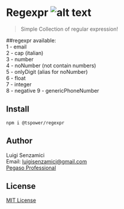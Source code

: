 # Regexpr        ![alt text](https://ppbusinessproject.visualstudio.com/TSPowerOne/_apis/build/status/TsPowerOne.regexpr?branchName=master)


> Simple Collection of regular expression!

##regexpr available:      
1 - email       
2 - cap (italian)       
3 - number      
4 - noNumber (not contain numbers)      
5 - onlyDigit (alias for noNumber)      
6 - float       
7 - integer     
8 - negative
9 - genericPhoneNumber      

## Install
`npm i @tspower/regexpr`


## Author
Luigi Senzamici   
Email: luigisenzamici@gmail.com   
[Pegaso Professional](https://pegasoprofessional.com)   

## License
[MIT License](http://opensource.org/licenses/MIT)


